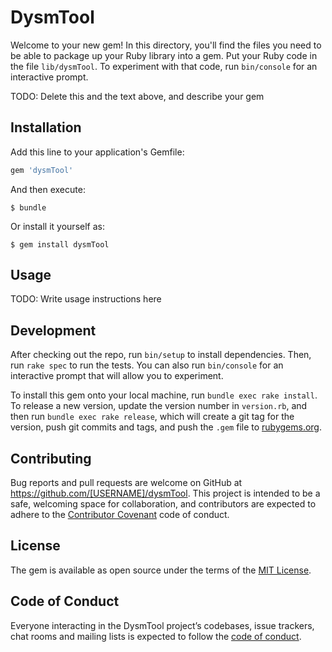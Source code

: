 # DysmTool

Welcome to your new gem! In this directory, you'll find the files you need to be able to package up your Ruby library into a gem. Put your Ruby code in the file `lib/dysmTool`. To experiment with that code, run `bin/console` for an interactive prompt.

TODO: Delete this and the text above, and describe your gem

## Installation

Add this line to your application's Gemfile:

```ruby
gem 'dysmTool'
```

And then execute:

    $ bundle

Or install it yourself as:

    $ gem install dysmTool

## Usage

TODO: Write usage instructions here

## Development

After checking out the repo, run `bin/setup` to install dependencies. Then, run `rake spec` to run the tests. You can also run `bin/console` for an interactive prompt that will allow you to experiment.

To install this gem onto your local machine, run `bundle exec rake install`. To release a new version, update the version number in `version.rb`, and then run `bundle exec rake release`, which will create a git tag for the version, push git commits and tags, and push the `.gem` file to [rubygems.org](https://rubygems.org).

## Contributing

Bug reports and pull requests are welcome on GitHub at https://github.com/[USERNAME]/dysmTool. This project is intended to be a safe, welcoming space for collaboration, and contributors are expected to adhere to the [Contributor Covenant](http://contributor-covenant.org) code of conduct.

## License

The gem is available as open source under the terms of the [MIT License](https://opensource.org/licenses/MIT).

## Code of Conduct

Everyone interacting in the DysmTool project’s codebases, issue trackers, chat rooms and mailing lists is expected to follow the [code of conduct](https://github.com/[USERNAME]/dysmTool/blob/master/CODE_OF_CONDUCT.md).
